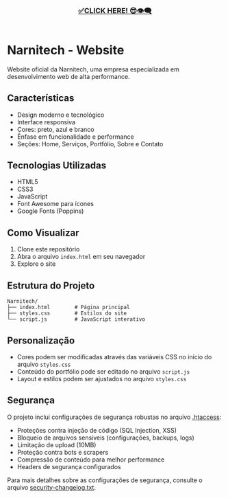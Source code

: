 <h3 align="center"> <a href="https://matheusstopinski.github.io/Tec0859/">✅CLICK HERE! 😎👁‍🗨 </a>
 <br>  <br>

# Narnitech - Website
  
Website oficial da Narnitech, uma empresa especializada em desenvolvimento web de alta performance.

## Características

- Design moderno e tecnológico
- Interface responsiva
- Cores: preto, azul e branco
- Ênfase em funcionalidade e performance
- Seções: Home, Serviços, Portfólio, Sobre e Contato

## Tecnologias Utilizadas

- HTML5
- CSS3
- JavaScript
- Font Awesome para ícones
- Google Fonts (Poppins)

## Como Visualizar

1. Clone este repositório
2. Abra o arquivo `index.html` em seu navegador
3. Explore o site

## Estrutura do Projeto

```
Narnitech/
├── index.html        # Página principal
├── styles.css        # Estilos do site
└── script.js         # JavaScript interativo
```

## Personalização

- Cores podem ser modificadas através das variáveis CSS no início do arquivo `styles.css`
- Conteúdo do portfólio pode ser editado no arquivo `script.js`
- Layout e estilos podem ser ajustados no arquivo `styles.css`

## Segurança

O projeto inclui configurações de segurança robustas no arquivo [.htaccess](cci:7://file:///c:/Users/6799/CascadeProjects/Narnitech/.htaccess:0:0-0:0):

- Proteções contra injeção de código (SQL Injection, XSS)
- Bloqueio de arquivos sensíveis (configurações, backups, logs)
- Limitação de upload (10MB)
- Proteção contra bots e scrapers
- Compressão de conteúdo para melhor performance
- Headers de segurança configurados

Para mais detalhes sobre as configurações de segurança, consulte o arquivo [security-changelog.txt](cci:7://file:///c:/Users/6799/CascadeProjects/Narnitech/security-changelog.txt:0:0-0:0).
